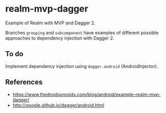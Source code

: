 # realm-mvp-dagger

Example of Realm with MVP and Dagger 2.

Branches `grouping` and `subcomponent` have examples of different possible approaches to dependency injection with Dagger 2.

## To do

Implement dependency injection using `dagger.android` (AndroidInjector).

## References

- https://www.thedroidsonroids.com/blog/android/example-realm-mvp-dagger/
- http://google.github.io/dagger/android.html
